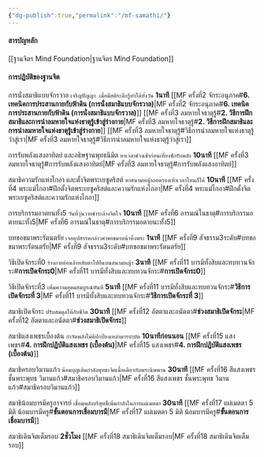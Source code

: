 ```yaml
---
{"dg-publish":true,"permalink":"/mf-samathi/"}
---
```


#### สารบัญหลัก
[[ฐานจิตร Mind Foundation\|ฐานจิตร Mind Foundation]]

#### การปฏิบัติของฐานจิต

การนั่งสมาธิแบบจักรวาล  `เจริญปัญญา เมื่อมีสติระลึกรู้ทำได้ทั้งวัน` **1นาที**
[[MF ครั้งที่2 จักระอนุภาค#**6. เทคนิคการประสานกายกับฟ้าดิน (การนั่งสมาธิแบบจักรวาล)**\|MF ครั้งที่2 จักระอนุภาค#**6. เทคนิคการประสานกายกับฟ้าดิน (การนั่งสมาธิแบบจักรวาล)**]]
[[MF ครั้งที่3 ลมหายใจธาตุรู้#**2. วิธีการฝึกสมาธิและการนำลมหายใจแห่งธาตุรู้เข้าสู่ร่างกาย**\|MF ครั้งที่3 ลมหายใจธาตุรู้#**2. วิธีการฝึกสมาธิและการนำลมหายใจแห่งธาตุรู้เข้าสู่ร่างกาย**]]
[[MF ครั้งที่3 ลมหายใจธาตุรู้#วิธีการนำลมหายใจแห่งธาตุรู้ว่าสู่เรา\|MF ครั้งที่3 ลมหายใจธาตุรู้#วิธีการนำลมหายใจแห่งธาตุรู้ว่าสู่เรา]]

การรับพลังแสงอาทิตย์ และอธิษฐานพุทธนิมิต `หาเวลาช่วงเช้าก่อนเที่ยงซักรับพลัง` **10นาที**
[[MF ครั้งที่3 ลมหายใจธาตุรู้#การรับพลังแสงอาทิตย์\|MF ครั้งที่3 ลมหายใจธาตุรู้#การรับพลังแสงอาทิตย์]]

สมาธิความรักแห่งไกอา และตั้งจิตพระเยซูคริสต์ `หาสนามหญ้าถอดรองเท้าเวลาไหนก็ได้` **10นาที**
[[MF ครั้งที่4 พระแม่ไกอา#ฝึกตั้งจิตพระเยซูคริสต์และความรักแห่งไกอา\|MF ครั้งที่4 พระแม่ไกอา#ฝึกตั้งจิตพระเยซูคริสต์และความรักแห่งไกอา]]

การบริกรรมอาตยนทั้ง5 `วันที่วุ่นวายชำระล้างจิตใจ` **10นาที**
[[MF ครั้งที่6 อารมณ์ในธาตุ#การบริกรรมอตายนะทั้ง5\|MF ครั้งที่6 อารมณ์ในธาตุ#การบริกรรมอตายนะทั้ง5]]

บทขอขมาพระรัตนตรัย `เจออุปสรรคกล่าวคำขอขมาหน้าหิ้งพระ` **1นาที**
[[MF ครั้งที่9 สัจธรรม3ระดับ#บทขอขมาพระรัตนตรัย\|MF ครั้งที่9 สัจธรรม3ระดับ#บทขอขมาพระรัตนตรัย]]

วิธีเปิดจักระที่0 `ร่างกายอ่อนล้าหลับตาไปยืนบนสนามหญ้า` **3นาที**
[[MF ครั้งที่11 บารมีทั้งสิบและทบทวนจักระ#**การเปิดจักระ0**\|MF ครั้งที่11 บารมีทั้งสิบและทบทวนจักระ#**การเปิดจักระ0**]]

วิธีเปิดจักระที่3 `เพิ่มความอุดมสมบูรณ์ทันที` **5นาที**
[[MF ครั้งที่11 บารมีทั้งสิบและทบทวนจักระ#**วิธีการเปิดจักระที่ 3**\|MF ครั้งที่11 บารมีทั้งสิบและทบทวนจักระ#**วิธีการเปิดจักระที่ 3**]]

สมาธิเปิดจักระ `ปรับสมดุลให้กับชีวิต`  **30นาที**
[[MF ครั้งที่12 อัตตาและอนัตตา#**ช่วงสมาธิเปิดจักระ**\|MF ครั้งที่12 อัตตาและอนัตตา#**ช่วงสมาธิเปิดจักระ**]]

สมาธิแสงเพชรเบื้องต้น `กำจัดพลังไม่ดีปกป้องเหล่ามารบำบัด` **10นาทีก่อนนอน**
[[MF ครั้งที่15 แสงเพชร#**4. การฝึกปฏิบัติแสงเพชร (เบื้องต้น)**\|MF ครั้งที่15 แสงเพชร#**4. การฝึกปฏิบัติแสงเพชร (เบื้องต้น)**]]

สมาธิครอบวิมานแก้ว `น้อมบุญเติมกำลังพุทธะจิตเนื้อเดียวกับพระนิพพาน` **30นาที**
[[MF ครั้งที่16 สีแสงเพชร ชั้นพระพุทธ วิมานแก้ว#สมาธิครอบวิมานแก้ว\|MF ครั้งที่16 สีแสงเพชร ชั้นพระพุทธ วิมานแก้ว#สมาธิครอบวิมานแก้ว]]

สมาธิน้อมบารมีครูอาจารย์ `เชื่อมพลังบริสุทธิ์เพิ่มกำลังในการแผ่เมตตา` **30นาที**
[[MF ครั้งที่17 แผ่เมตตา 5 มิติ น้อมบารมีครู#**ขั้นตอนการเชื่อมบารมี**\|MF ครั้งที่17 แผ่เมตตา 5 มิติ น้อมบารมีครู#**ขั้นตอนการเชื่อมบารมี**]]

สมาธิเดินจิตเต็มรอบ **2ชั่วโมง**
[[MF ครั้งที่18 สมาธิเดินจิตเต็มรอบ\|MF ครั้งที่18 สมาธิเดินจิตเต็มรอบ]]




